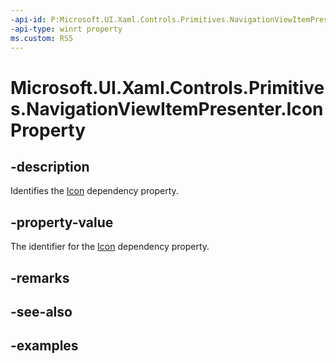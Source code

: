 ```yaml
---
-api-id: P:Microsoft.UI.Xaml.Controls.Primitives.NavigationViewItemPresenter.IconProperty
-api-type: winrt property
ms.custom: RS5
---
```

<!-- Property syntax.
public DependencyProperty IconProperty { get; }
-->

# Microsoft.UI.Xaml.Controls.Primitives.NavigationViewItemPresenter.IconProperty


## -description

Identifies the [Icon](navigationviewitempresenter_icon.md) dependency property.


## -property-value

The identifier for the [Icon](navigationviewitempresenter_icon.md) dependency property.


## -remarks


## -see-also


## -examples


